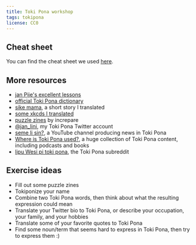 ```yaml
---
title: Toki Pona workshop
tags: tokipona
license: CC0
---
```


## Cheat sheet

You can find the cheat sheet we used [here](/toki-pona-cheat-sheet/).

## More resources

- [jan Pije's excellent lessons](http://tokipona.net/tp/janpije/okamasona.php)
- [official Toki Pona dictionary](http://tokipona.net/tp/janpije/dictionary.php)
- [sike mama](/sike-mama/), a short story I translated
- [some xkcds I translated](/toki-pona-xkcd/)
- [puzzle zines](https://increpare.github.io/lipu-lili-pi-musi-nimi/) by increpare
- [@jan_lini](https://twitter.com/jan_lini), my Toki Pona Twitter account
- [seme li sin?](https://www.youtube.com/channel/UCeYvnQaDborjVDabn6qNAYQ), a YouTube channel producing news in Toki Pona
- [Where is Toki Pona used?](https://tokipona.fandom.com/wiki/Where_is_Toki_Pona_used%3F), a huge collection of Toki Pona content, including podcasts and books
- [lipu Wesi pi toki pona](https://www.reddit.com/r/tokipona/), the Toki Pona subreddit

## Exercise ideas

- Fill out some puzzle zines
- Tokiponize your name
- Combine two Toki Pona words, then think about what the resulting expression could mean
- Translate your Twitter bio to Toki Pona, or describe your occupation, your family, and your hobbies
- Translate some of your favorite quotes to Toki Pona
- Find some noun/term that seems hard to express in Toki Pona, then try to express them :)
